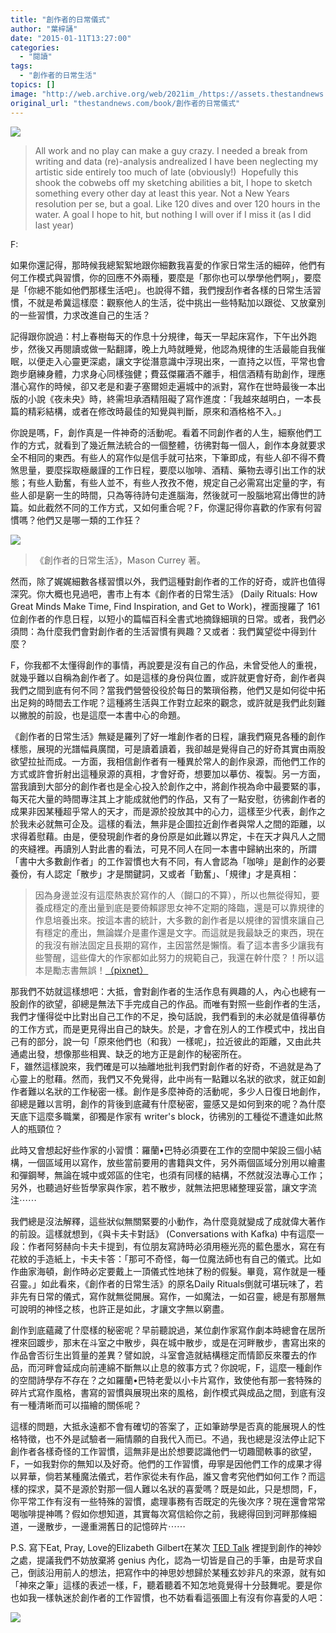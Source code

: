 ```yaml
---
title: "創作者的日常儀式"
author: "葉梓誦"
date: "2015-01-11T13:27:00"
categories:
  - "閱讀"
tags:
  - "創作者的日常生活"
topics: []
image: "http://web.archive.org/web/2021im_/https://assets.thestandnews.com/media/photos/daily20rituals_eFbbn.jpg"
original_url: "thestandnews.com/book/創作者的日常儀式"
---
```

![](http://web.archive.org/web/2021im_/https://assets.thestandnews.com/media/photos/daily20rituals_eFbbn.jpg)

> All work and no play can make a guy crazy. I needed a break from writing and data (re)-analysis andrealized I have been neglecting my artistic side entirely too much of late (obviously!)  Hopefully this shook the cobwebs off my sketching abilities a bit, I hope to sketch something every other day at least this year. Not a New Years resolution per se, but a goal. Like 120 dives and over 120 hours in the water. A goal I hope to hit, but nothing I will over if I miss it (as I did last year)

F:

如果你還記得，那時候我總絮絮地跟你細數我喜愛的作家日常生活的細碎，他們有何工作模式與習慣，你的回應不外兩種，要麼是「那你也可以學學他們啊」，要麼是「你總不能如他們那樣生活吧」。也說得不錯，我們搜刮作者各樣的日常生活習慣，不就是希冀這樣麼：觀察他人的生活，從中挑出一些特點加以跟從、又放棄別的一些習慣，力求改進自己的生活？

記得跟你說過：村上春樹每天的作息十分規律，每天一早起床寫作，下午出外跑步，然後又再閱讀或做一點翻譯，晚上九時就睡覺，他認為規律的生活最能自我催眠，以便走入心靈更深處，讓文字從潛意識中浮現出來，一直持之以恆，平常也會跑步磨練身體，力求身心同樣強健；費茲傑羅酒不離手，相信酒精有助創作，理應潛心寫作的時候，卻又老是和妻子塞爾妲走遍城中的派對，寫作在世時最後一本出版的小說《夜未央》時，終需坦承酒精阻礙了寫作進度：「我越來越明白，一本長篇的精彩結構，或者在修改時最佳的知覺與判斷，原來和酒格格不入。」

你說是嗎，F，創作真是一件神奇的活動呢。看着不同創作者的人生，細察他們工作的方式，就看到了幾近無法統合的一個整體，彷彿對每一個人，創作本身就要求全不相同的東西。有些人的寫作似是信手就可拈來，下筆即成，有些人卻不得不費煞思量，要麼採取極嚴謹的工作日程，要麼以咖啡、酒精、藥物去導引出工作的狀態；有些人勤奮，有些人並不，有些人孜孜不倦，規定自己必需寫出定量的字，有些人卻是窮一生的時間，只為等待詩句走進腦海，然後就可一股腦地寫出傳世的詩篇。如此截然不同的工作方式，又如何重合呢？F，你還記得你喜歡的作家有何習慣嗎？他們又是哪一類的工作狂？

![](http://web.archive.org/web/2021im_/https://assets.thestandnews.com/media/photos/E589B5E4BD9CE88085E79A84E697A5E5B8B8E7949FE6B4BB_2jxRz.jpg)
> 《創作者的日常生活》，Mason Currey 著。

然而，除了娓娓細數各樣習慣以外，我們這種對創作者的工作的好奇，或許也值得深究。你大概也見過吧，書市上有本《創作者的日常生活》 (Daily Rituals: How Great Minds Make Time, Find Inspiration, and Get to Work)，裡面搜羅了 161 位創作者的作息日程，以短小的篇幅百科全書式地摘錄細瑣的日常。或者，我們必須問：為什麼我們會對創作者的生活習慣有興趣？又或者：我們冀望從中得到什麼？

F，你我都不太懂得創作的事情，再說要是沒有自己的作品，未曾受他人的重視，就幾乎難以自稱為創作者了。如是這樣的身份與位置，或許就更會好奇，創作者與我們之間到底有何不同？當我們營營役役於每日的繁瑣俗務，他們又是如何從中拓出足夠的時間去工作呢？這種將生活與工作對立起來的觀念，或許就是我們此刻難以撇脫的前設，也是這麼一本書中心的命題。

《創作者的日常生活》無疑是羅列了好一堆創作者的日程，讓我們窺見各種的創作樣態，展現的光譜幅員廣闊，可是讀着讀着，我卻越是覺得自己的好奇其實由兩股欲望拉扯而成。一方面，我相信創作者有一種異於常人的創作泉源，而他們工作的方式或許會折射出這種泉源的真相，才會好奇，想要加以摹仿、複製。另一方面，當我讀到大部分的創作者也是全心投入於創作之中，將創作視為命中最要緊的事，每天花大量的時間專注其上才能成就他們的作品，又有了一點安慰，彷彿創作者的成果非因某種超乎常人的天才，而是源於投放其中的心力，這樣至少代表，創作之於我未必就無可企及。這樣的看法，無非是企圖拉近創作者與常人之間的距離，以求得着慰藉。由是，便發現創作者的身份原是如此難以界定，卡在天才與凡人之間的夾縫裡。再讀別人對此書的看法，可見不同人在同一本書中歸納出來的，所謂「書中大多數創作者」的工作習慣也大有不同，有人會認為「咖啡」是創作的必要養份，有人認定「散步」才是關鍵詞，又或者「勤奮」、「規律」才是真相：

> 因為身邊並沒有這麼熱衷於寫作的人（餬口的不算），所以也無從得知，要養成穩定的產出量到底是要倚賴謬思女神不定期的降臨，還是可以靠規律的作息培養出來。按這本書的統計，大多數的創作者是以規律的習慣來讓自己有穩定的產出，無論媒介是畫作還是文字。而這就是我最缺乏的東西，現在的我沒有辦法固定且長期的寫作，主因當然是懶惰。看了這本書多少讓我有些警醒，這些偉大的作家都如此努力的規範自己，我還在幹什麼？！所以這本是勵志書無誤！[（pixnet）](http://web.archive.org/web/20210710110002/http://dianeuan.pixnet.net/blog/post/106226501-book-review-%E5%89%B5%E4%BD%9C%E8%80%85%E7%9A%84%E6%97%A5%E5%B8%B8%E7%94%9F%E6%B4%BB)

那我們不妨就這樣想吧：大抵，會對創作者的生活作息有興趣的人，內心也總有一股創作的欲望，卻總是無法下手完成自己的作品。而唯有對照一些創作者的生活，我們才懂得從中比對出自己工作的不足，換句話說，我們看到的未必就是值得摹仿的工作方式，而是更見得出自己的缺失。於是，才會在別人的工作模式中，找出自己有的部分，說一句「原來他們也（和我）一樣呢」，拉近彼此的距離，又由此共通處出發，想像那些相異、缺乏的地方正是創作的秘密所在。  
F，雖然這樣說來，我們確是可以抽離地批判我們對創作者的好奇，不過就是為了心靈上的慰藉。然而，我們又不免覺得，此中尚有一點難以名狀的欲求，就正如創作者難以名狀的工作秘密一樣。創作是多麼神奇的活動呢，多少人日復日地創作，卻總是難以言明，創作的背後到底藏有什麼秘密，靈感又是如何到來的呢？為什麼天底下這麼多職業，卻獨是作家有 writer's block，彷彿別的工種從不遭逢如此熬人的瓶頸位？

此時又會想起好些作家的小習慣：羅蘭•巴特必須要在工作的空間中架設三個小結構，一個區域用以寫作，放些當前要用的書籍與文件，另外兩個區域分別用以繪畫和彈鋼琴，無論在城中或郊區的住宅，也須有同樣的結構，不然就沒法專心工作；另外，也聽過好些哲學家與作家，若不散步，就無法把思緒整理妥當，讓文字流注⋯⋯

我們總是沒法解釋，這些狀似無關緊要的小動作，為什麼竟就變成了成就偉大著作的前設。這樣就想到，《與卡夫卡對話》 (Conversations with Kafka) 中有這麼一段：作者阿努赫向卡夫卡提到，有位朋友寫詩時必須用極光亮的藍色墨水，寫在有花紋的手造紙上，卡夫卡答：「那可不奇怪，每一位魔法師也有自己的儀式。比如作曲家海頓，創作時必定要戴上一頂儀式性地抹了粉的假髮。畢竟，寫作就是一種召靈。」如此看來，《創作者的日常生活》的原名Daily Rituals倒就可堪玩味了，若非先有日常的儀式，寫作就無從開展。寫作，一如魔法，一如召靈，總是有那層無可說明的神怪之核，也許正是如此，才讓文字無以窮盡。

創作到底蘊藏了什麼樣的秘密呢？早前聽說過，某位劇作家寫作劇本時總會在居所裡來回踱步，那末在斗室之中散步，與在城中散步，或是在河畔散步，書寫出來的作品會否衍生出質量的差異？譬如說，斗室會造就結構穩定而情節反來覆去的作品，而河畔會延成向前連綿不斷無以止息的敘事方式？你說呢，F，這麼一種創作的空間詩學存不存在？之如羅蘭•巴特老愛以小卡片寫作，致使他有那一套特殊的碎片式寫作風格，書寫的習慣與展現出來的風格，創作模式與成品之間，到底有沒有一種清晰而可以描繪的關係呢？

這樣的問題，大抵永遠都不會有確切的答案了，正如筆跡學是否真的能展現人的性格特徵，也不外是試驗者一廂情願的自我代入而已。不過，我也總是沒法停止記下創作者各樣奇怪的工作習慣，這無非是出於想要認識他們一切趣聞軼事的欲望，F，一如我對你的無知以及好奇。他們的工作習慣，毋寧是因他們工作的成果才得以昇華，倘若某種魔法儀式，若作家從未有作品，誰又會考究他們如何工作？而這樣的探求，莫不是源於對那一個人難以名狀的喜愛嗎？既是如此，只是想問，F，你平常工作有沒有一些特殊的習慣，處理事務有否既定的先後次序？現在還會常常喝咖啡提神嗎？假如你想知道，其實每次寫信給你之前，我總得回到河畔那條細道，一邊散步，一邊重溯舊日的記憶碎片⋯⋯

P.S. 寫下Eat, Pray, Love的Elizabeth Gilbert在某次 [TED Talk](http://web.archive.org/web/20210710110002/http://youtu.be/86x-u-tz0MA) 裡提到創作的神妙之處，提議我們不妨放棄將 genius 內化，認為一切皆是自己的手筆，由是苛求自己，倒該沿用前人的想法，把寫作中的神思妙想歸於某種玄妙非凡的來源，就有如「神來之筆」這樣的表述一樣，F，聽着聽着不知怎地竟覺得十分鼓舞呢。要是你也如我一樣執迷於創作者的工作習慣，也不妨看看這張圖上有沒有你喜愛的人吧：

![](http://web.archive.org/web/2021im_/https://assets.thestandnews.com/media/photos/daily20routines_T1E22.png)